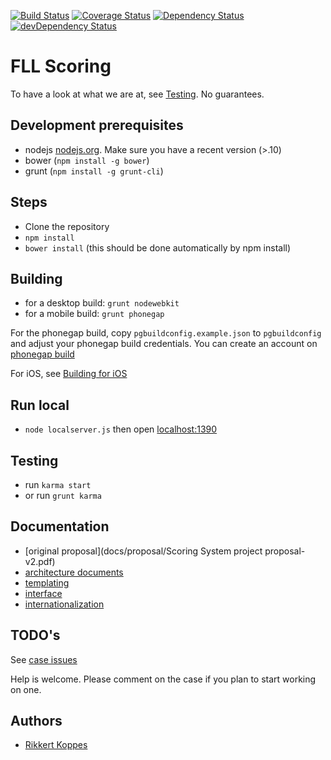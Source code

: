 [![Build Status](https://travis-ci.org/FirstLegoLeague/fllscoring.png?branch=master)](https://travis-ci.org/FirstLegoLeague/fllscoring)
[![Coverage Status](https://coveralls.io/repos/FirstLegoLeague/fllscoring/badge.png)](https://coveralls.io/r/FirstLegoLeague/fllscoring)
[![Dependency Status](https://david-dm.org/FirstLegoLeague/fllscoring.png)](https://david-dm.org/FirstLegoLeague/fllscoring)
[![devDependency Status](https://david-dm.org/FirstLegoLeague/fllscoring/dev-status.png)](https://david-dm.org/FirstLegoLeague/fllscoring#info=devDependencies)

FLL Scoring
=============

To have a look at what we are at, see [Testing](https://github.com/FirstLegoLeague/fllscoring/wiki/Testing). No guarantees.

Development prerequisites
---------------

- nodejs [nodejs.org](http://nodejs.org). Make sure you have a recent version (>.10)
- bower (`npm install -g bower`)
- grunt (`npm install -g grunt-cli`)

Steps
------

- Clone the repository
- `npm install`
- `bower install` (this should be done automatically by npm install)

Building
--------

- for a desktop build: `grunt nodewebkit`
- for a mobile build: `grunt phonegap`

For the phonegap build, copy `pgbuildconfig.example.json` to `pgbuildconfig` and adjust your phonegap build credentials. You can create an account on [phonegap build](http://build.phonegap.com/)

For iOS, see [Building for iOS](https://github.com/FirstLegoLeague/fllscoring/wiki/Building-for-iOS)

Run local
--------

- `node localserver.js` then open [localhost:1390](http://localhost:1390)

Testing
-------

- run `karma start`
- or run `grunt karma`

Documentation
-------------

- [original proposal](docs/proposal/Scoring System project proposal-v2.pdf)
- [architecture documents](docs/architecture/readme.md)
- [templating](docs/templating/readme.md)
- [interface](docs/user_interface/readme.md)
- [internationalization](docs/i18n/readme.md)

TODO's
--------

See [case issues](https://github.com/FirstLegoLeague/fllscoring/issues?direction=desc&labels=case&page=1&sort=updated&state=open)

Help is welcome. Please comment on the case if you plan to start working on one.

Authors
--------

- [Rikkert Koppes](mailto:rikkert@rikkertkoppes.com)
